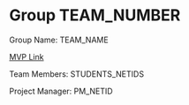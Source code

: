 # Group TEAM_NUMBER
Group Name: TEAM_NAME

[MVP Link](https://docs.google.com/document/d/1uS8rLkDAEBRJIzvQfJ6MCNO_3bYaziRX/edit)

Team Members: STUDENTS_NETIDS

Project Manager: PM_NETID
